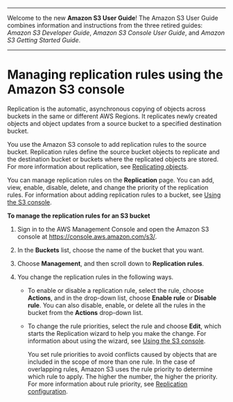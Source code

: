 --------

Welcome to the new **Amazon S3 User Guide**\! The Amazon S3 User Guide combines information and instructions from the three retired guides: *Amazon S3 Developer Guide*, *Amazon S3 Console User Guide*, and *Amazon S3 Getting Started Guide*\.

--------

# Managing replication rules using the Amazon S3 console<a name="disable-replication"></a>

Replication is the automatic, asynchronous copying of objects across buckets in the same or different AWS Regions\. It replicates newly created objects and object updates from a source bucket to a specified destination bucket\. 

You use the Amazon S3 console to add replication rules to the source bucket\. Replication rules define the source bucket objects to replicate and the destination bucket or buckets where the replicated objects are stored\. For more information about replication, see [Replicating objects](replication.md)\.

You can manage replication rules on the **Replication** page\. You can add, view, enable, disable, delete, and change the priority of the replication rules\. For information about adding replication rules to a bucket, see [Using the S3 console](enable-replication.md)\.

**To manage the replication rules for an S3 bucket**

1. Sign in to the AWS Management Console and open the Amazon S3 console at [https://console\.aws\.amazon\.com/s3/](https://console.aws.amazon.com/s3/)\.

1. In the **Buckets** list, choose the name of the bucket that you want\.

1. Choose **Management**, and then scroll down to **Replication rules**\.

1. You change the replication rules in the following ways\.
   + To enable or disable a replication rule, select the rule, choose **Actions**, and in the drop\-down list, choose **Enable rule** or **Disable rule**\. You can also disable, enable, or delete all the rules in the bucket from the **Actions** drop\-down list\.
   + To change the rule priorities, select the rule and choose **Edit**, which starts the Replication wizard to help you make the change\. For information about using the wizard, see [Using the S3 console](enable-replication.md)\.

     You set rule priorities to avoid conflicts caused by objects that are included in the scope of more than one rule\. In the case of overlapping rules, Amazon S3 uses the rule priority to determine which rule to apply\. The higher the number, the higher the priority\. For more information about rule priority, see [Replication configuration](replication-add-config.md)\.